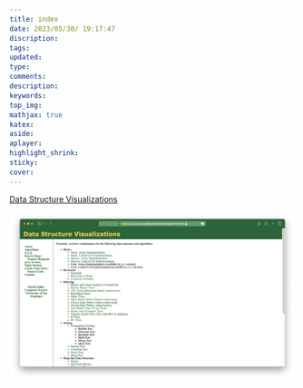 ```yaml
---
title: index
date: 2023/05/30/ 19:17:47
discription:
tags:
updated:
type:
comments:
description:
keywords:
top_img:
mathjax: true
katex:
aside:
aplayer:
highlight_shrink:
sticky:
cover:
---
```


[Data Structure Visualizations](https://www.cs.usfca.edu/~galles/visualization/Algorithms.html)

![image-20230530191841151](./assets/image-20230530191841151.png)
